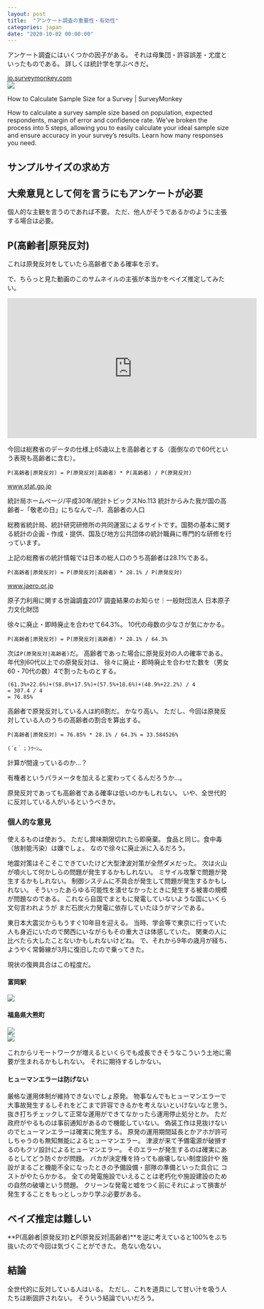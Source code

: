 ```yaml
---
layout: post
title:  "アンケート調査の重要性・有効性"
categories: japan
date: "2020-10-02 00:00:00"
---
```


アンケート調査にはいくつかの因子がある。
それは母集団・許容誤差・尤度といったものである。
詳しくは統計学を学ぶべきだ。


<div class="card">
  <a href="https://jp.surveymonkey.com/mp/sample-size/"></a>
  <div class="card__header">
    <a href="https://jp.surveymonkey.com/mp/sample-size/">jp.surveymonkey.com</a>
  </div>
  <div class="card__image">
    <img src="https://cdn.smassets.net/assets/cms/cc/app/2.94.1/images/surveymonkey-blog.png">
  </div>
  <div class="card__title">
    <p>How to Calculate Sample Size for a Survey | SurveyMonkey</p>
  </div>
  <div class="card__description">
    <p>How to calculate a survey sample size based on population, expected respondents, margin of error and confidence rate. We’ve broken the process into 5 steps, allowing you to easily calculate your ideal sample size and ensure accuracy in your survey’s results. Learn how many responses you need.</p>
  </div>
</div>


## サンプルサイズの求め方


## 大衆意見として何を言うにもアンケートが必要

個人的な主観を言うのであれば不要。
ただ、他人がそうであるかのように主張する場合は必要。

## P(高齢者|原発反対)

これは原発反対をしていたら高齢者である確率を示す。

で、ちらっと見た動画のこのサムネイルの主張が本当かをベイズ推定してみたい。

<div class="google">
<iframe width="560" height="315" src="https://www.youtube.com/embed/4qT-ZcJzgmQ" frameborder="0" allow="accelerometer; autoplay; clipboard-write; encrypted-media; gyroscope; picture-in-picture" allowfullscreen></iframe>
</div>

今回は総務省のデータの仕様上65歳以上を高齢者とする（面倒なので60代という表現も高齢者に含む）。

```
P(高齢者|原発反対) = P(原発反対|高齢者) * P(高齢者) / P(原発反対)
```


<div class="card">
  <a href="https://www.stat.go.jp/data/topics/topi1131.html#:~:text=%E7%B7%8F%E4%BA%BA%E5%8F%A3%E3%81%AB%E5%8D%A0%E3%82%81%E3%82%8B%E9%AB%98%E9%BD%A2%E8%80%85%E4%BA%BA%E5%8F%A3%E3%81%AE%E5%89%B2%E5%90%88%E3%81%AF28.1%EF%BC%85%E3%81%A8%E3%80%81%E9%81%8E%E5%8E%BB%E6%9C%80%E9%AB%98"></a>
  <div class="card__header">
    <a href="https://www.stat.go.jp/data/topics/topi1131.html#:~:text=%E7%B7%8F%E4%BA%BA%E5%8F%A3%E3%81%AB%E5%8D%A0%E3%82%81%E3%82%8B%E9%AB%98%E9%BD%A2%E8%80%85%E4%BA%BA%E5%8F%A3%E3%81%AE%E5%89%B2%E5%90%88%E3%81%AF28.1%EF%BC%85%E3%81%A8%E3%80%81%E9%81%8E%E5%8E%BB%E6%9C%80%E9%AB%98">www.stat.go.jp</a>
  </div>
  <div class="card__image">
    <img src="">
  </div>
  <div class="card__title">
    <p>統計局ホームページ/平成30年/統計トピックスNo.113 統計からみた我が国の高齢者−「敬老の日」にちなんで−/1．高齢者の人口</p>
  </div>
  <div class="card__description">
    <p>総務省統計局、統計研究研修所の共同運営によるサイトです。国勢の基本に関する統計の企画・作成・提供、国及び地方公共団体の統計職員に専門的な研修を行っています。</p>
  </div>
</div>


上記の総務省の統計情報では日本の総人口のうち高齢者は28.1%である。

```
P(高齢者|原発反対) = P(原発反対|高齢者) * 28.1% / P(原発反対)
```


<div class="card">
  <a href="https://www.jaero.or.jp/data/01jigyou/survey_pickup2017.html"></a>
  <div class="card__header">
    <a href="https://www.jaero.or.jp/data/01jigyou/survey_pickup2017.html">www.jaero.or.jp</a>
  </div>
  <div class="card__image">
    <img src="">
  </div>
  <div class="card__title">
    <p>原子力利用に関する世論調査2017 調査結果のお知らせ｜一般財団法人 日本原子力文化財団</p>
  </div>
  <div class="card__description">
    <p></p>
  </div>
</div>


徐々に廃止・即時廃止を合わせて64.3%。
10代の母数の少なさが気にかかる。

```
P(高齢者|原発反対) = P(原発反対|高齢者) * 28.1% / 64.3%
```

次は`P(原発反対|高齢者)`だ。
高齢者であった場合に原発反対の人の確率である。
年代別60代以上での原発反対は、
徐々に廃止・即時廃止を合わせた数を（男女60・70代の数）4で割ったものとする。

```
(61.3%+22.6%)+(58.8%+17.5%)+(57.5%+18.6%)+(48.9%+22.2%) / 4
= 307.4 / 4 
= 76.85%
```

高齢者で原発反対している人は約8割だ。
かなり高い。
ただし、今回は原発反対している人のうちの高齢者の割合を算出する。

```
P(高齢者|原発反対) = 76.85% * 28.1% / 64.3% = 33.584526%
```

`(´ε｀；)ｳｰﾝ…`

計算が間違っているのか...？

有権者というパラメータを加えると変わってくるんだろうか...。

原発反対であっても高齢者である確率は低いのかもしれない。
いや、全世代的に反対している人がいるというべきか。

### 個人的な意見

使えるものは使おう。
ただし賞味期限切れたら即廃棄。
食品と同じ。食中毒（放射能汚染）は嫌でしょ。
なので徐々に廃止派に入るだろう。

地震対策はそこそこできていたけど大型津波対策が全然ダメだった。
次は火山が噴火して何かしらの問題が発生するかもしれない。
ミサイル攻撃で問題が発生するかもしれない。
制御システムに不具合が発生して問題が発生するかもしれない。
そういったあらゆる可能性を潰せなかったときに発生する被害の規模が問題なのである。
これなら自国でまともに発電していないような国にいくら文句言われようが
まだ石炭火力発電に依存していたほうがマシである。

東日本大震災からもうすぐ10年目を迎える。
当時、学会等で東京に行っていた人も身近にいたので関西にいながらもその重大さは体感していた。
関東の人に比べたら大したことないかもしれないけどね。
で、それから9年の歳月が経ち、ようやく常磐線が3月に復旧したので乗ってきた。

現状の復興具合はこの程度だ。

#### 富岡駅


<div class="trim">
  <div class="trim__item">
    <a href="{{ site.url }}/assets/images/2020-10-02-report/16-04-47.png">
      <img class="one" src="{{ site.url }}/assets/thumbnail/2020-10-02-report/16-04-47.png">
    </a>
  </div>
</div>


#### 福島県大熊町


<div class="trim">
  <div class="trim__item">
    <a href="{{ site.url }}/assets/images/2020-10-02-report/16-05-16.png">
      <img class="one" src="{{ site.url }}/assets/thumbnail/2020-10-02-report/16-05-16.png">
    </a>
  </div>
</div>



<div class="trim">
  <div class="trim__item">
    <a href="{{ site.url }}/assets/images/2020-10-02-report/16-06-18.png">
      <img class="one" src="{{ site.url }}/assets/thumbnail/2020-10-02-report/16-06-18.png">
    </a>
  </div>
</div>


これからリモートワークが増えるといくらでも成長できそうなこういう土地に需要が生まれるかもしれない。
それに期待するしかない。

#### ヒューマンエラーは防げない

厳格な運用体制が維持できないでしょ原発。
物事なんでもヒューマンエラーで大事故発生するしそれをどこまで許容できるかを考えないといけないなと思う。
抜き打ちチェックして正常な運用ができてなかったら運用停止処分とか。
ただ政府がやるものは事前通知があるので機能していない。
偽装工作は見抜けないのでヒューマンエラーは確実に発生する。
原発の運用期間延長とかアホが許可しちゃうのも無知無能によるヒューマンエラー。
津波が来て予備電源が破損するのもクソ設計によるヒューマンエラー。
そのエラーが発生するのは確実にあるとしてどう防ぐかが問題。
バカが決定権を持っても崩壊しない制度設計や
施設がまるごと機能不全になったときの予備設備・部隊の準備といった具合に
コストがやたらかかる。
全ての発電施設でいえることは老朽化や施設建設のための自然の破壊という問題。
クリーンな発電と嘘をつく前にそれによって損害が発生することをもっとしっかり学ぶ必要がある。

## ベイズ推定は難しい

**P(高齢者|原発反対)**と**P(原発反対|高齢者)**を逆に考えていると100%をぶち抜いたので今回は気づくことができた。
危ない危ない。

## 結論

全世代的に反対している人はいる。
ただし、これを道具にして甘い汁を吸う人たちは断固許されない。
そういう結論でいいだろう。
